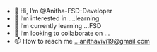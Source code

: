 - 👋 Hi, I’m @Anitha-FSD-Developer
- 👀 I’m interested in ....learning
- 🌱 I’m currently learning ...FSD
- 💞️ I’m looking to collaborate on ...
- 📫 How to reach me ...anithavivi19@gmail.com

<!---
Anitha-FSD-Developer/Anitha-FSD-Developer is a ✨ special ✨ repository because its `README.md` (this file) appears on your GitHub profile.
You can click the Preview link to take a look at your changes.
--->
